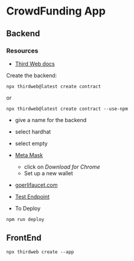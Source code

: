 # CrowdFunding App

## Backend

### Resources

-   [Third Web docs](https://portal.thirdweb.com/contractkit)

Create the backend:

```
npx thirdweb@latest create contract
```

or

```
npx thirdweb@latest create contract --use-npm
```

-   give a name for the backend
-   select hardhat
-   select empty

-   [Meta Mask ](https://metamask.io/)

    -   click on _Download for Chrome_
    -   Set up a new wallet

-   [goerlifaucet.com](https://goerlifaucet.com/)
-   [Test Endpoint](https://www.ankr.com/rpc/eth/eth_goerli/)

-   To Deploy

```
npm run deploy
```

## FrontEnd

```
npx thirdweb create --app
```
